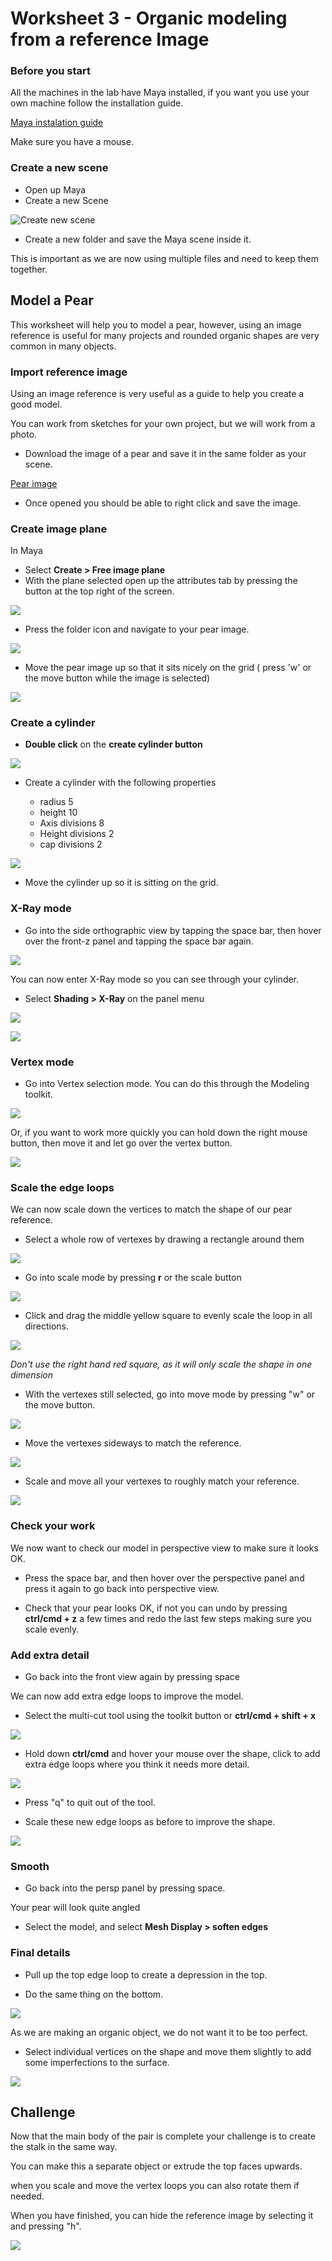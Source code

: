 # Worksheet 3 - Organic modeling from a reference Image

### Before you start

All the machines in the lab have Maya installed, if you want you use your own machine follow the installation guide.

[Maya instalation guide](https://www.uwe.ac.uk/study/it-services/software/specialist-software#autodesk_maya)

Make sure you have a mouse.

### Create a new scene

- Open up Maya
- Create a new Scene

![Create new scene](images/worksheet_1/new_scene.jpg)

- Create a new folder and save the Maya scene inside it. 

This is important as we are now using multiple files and need to keep them together.

## Model a Pear

This worksheet will help you to model a pear, however, using an image reference is useful for many projects and rounded organic shapes are very common in many objects.

### Import reference image

Using an image reference is very useful as a guide to help you create a good model.

You can work from sketches for your own project, but we will work from a photo.

- Download the image of a pear and save it in the same folder as your scene.

[Pear image](./assets_for_worksheets/pear_reference.jpg)

- Once opened you should be able to right click and save the image.

### Create image plane

In Maya

- Select **Create > Free image plane**
- With the plane selected open up the attributes tab by pressing the button at the top right of the screen.

![](images/worksheet_1/attribute_editor.jpg)

- Press the folder icon and navigate to your pear image.

![](images/worksheet_3.1/image_plane_image.png)

- Move the pear image up so that it sits nicely on the grid ( press 'w' or the move button while the image is selected)

![](images/worksheet_3.1/move_pear.png)

### Create a cylinder

- **Double click** on the **create cylinder button**

![](images/worksheet_1/create_cylinder.jpg)

- Create a cylinder with the following properties

	- radius 5
	- height 10
	- Axis divisions 8
	- Height divisions 2
	- cap divisions 2

![](images/worksheet_3.1/create_cylinder.png)

- Move the cylinder up so it is sitting on the grid.

### X-Ray mode

- Go into the side orthographic view by tapping the space bar, then hover over the front-z panel and tapping the space bar again.

![](images/worksheet_3.1/side_view.gif)

You can now enter X-Ray mode so you can see through your cylinder.

- Select **Shading > X-Ray** on the panel menu

![](images/worksheet_3.1/x-ray.png)

![](images/worksheet_3.1/xray_pear.png)

### Vertex mode

- Go into Vertex selection mode. You can do this through the Modeling toolkit.

![](images/worksheet_3.1/vertexes.png)

Or, if you want to work more quickly you can hold down the right mouse button, then move it and let go over the vertex button.

![](images/worksheet_3.1/right_click_vertexes.png)

### Scale the edge loops

We can now scale down the vertices to match the shape of our pear reference.

- Select a whole row of vertexes by drawing a rectangle around them

![](images/worksheet_3.1/select_vertecies.gif)

- Go into scale mode by pressing **r** or the scale button

![](images/worksheet_1/move_scale_rotate.jpg)

- Click and drag the middle yellow square to evenly scale the loop in all directions.

![](images/worksheet_3.1/scale_edge_loop_1.gif)

*Don't use the right hand red square, as it will only scale the shape in one dimension*

- With the vertexes still selected, go into move mode by pressing "w" or the move button.

![](images/worksheet_1/move_scale_rotate.jpg)

- Move the vertexes sideways to match the reference.

![](images/worksheet_3.1/move_edge_loop.gif)

- Scale and move all your vertexes to roughly match your reference.

![](images/worksheet_3.1/rough_match.png)

### Check your work

We now want to check our model in perspective view to make sure it looks OK.

- Press the space bar, and then hover over the perspective panel and press it again to go back into perspective view.

- Check that your pear looks OK, if not you can undo by pressing **ctrl/cmd + z** a few times and redo the last few steps making sure you scale evenly.

### Add extra detail

- Go back into the front view again by pressing space

We can now add extra edge loops to improve the model.

- Select the multi-cut tool using the toolkit button or **ctrl/cmd + shift + x**

![](images/worksheet_2/multi-cut.png)

- Hold down **ctrl/cmd** and hover your mouse over the shape, click to add extra edge loops where you think it needs more detail. 

![](images/worksheet_3.1/add_edge_loops.gif)

- Press "q" to quit out of the tool.

- Scale these new edge loops as before to improve the shape.

![](images/worksheet_3.1/improved_shape.png)

### Smooth 

- Go back into the persp panel by pressing space.

Your pear will look quite angled

- Select the model, and select **Mesh Display > soften edges**

### Final details

- Pull up the top edge loop to create a depression in the top.

- Do the same thing on the bottom.

![](images/worksheet_3.1/depression.png)

As we are making an organic object, we do not want it to be too perfect. 

- Select individual vertices on the shape and move them slightly to add some imperfections to the surface.

![](images/worksheet_3.1/imperfections.gif)

## Challenge

Now that the main body of the pair is complete your challenge is to create the stalk in the same way.

You can make this a separate object or extrude the top faces upwards.

when you scale and move the vertex loops you can also rotate them if needed.

When you have finished, you can hide the reference image by selecting it and pressing "h".

![](images/worksheet_3.1/finished_pear.png)

 


